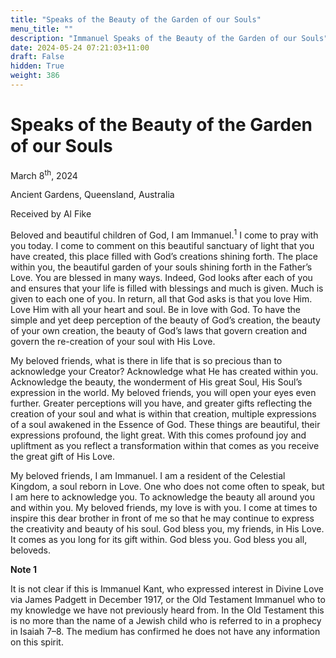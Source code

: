 ```yaml
---
title: "Speaks of the Beauty of the Garden of our Souls"
menu_title: ""
description: "Immanuel Speaks of the Beauty of the Garden of our Souls"
date: 2024-05-24 07:21:03+11:00
draft: False
hidden: True
weight: 386
---
```

# Speaks of the Beauty of the Garden of our Souls  

March 8<sup>th</sup>, 2024

Ancient Gardens, Queensland, Australia

Received by Al Fike 



Beloved and beautiful children of God, I am Immanuel.<sup>1</sup> I come to pray with you today. I come to comment on this beautiful sanctuary of light that you have created, this place filled with God’s creations shining forth. The place within you, the beautiful garden of your souls shining forth in the Father’s Love. You are blessed in many ways. Indeed, God looks after each of you and ensures that your life is filled with blessings and much is given. Much is given to each one of you. In return, all that God asks is that you love Him. Love Him with all your heart and soul. Be in love with God. To have the simple and yet deep perception of the beauty of God’s creation, the beauty of your own creation, the beauty of God’s laws that govern creation and govern the re-creation of your soul with His Love. 

My beloved friends, what is there in life that is so precious than to acknowledge your Creator? Acknowledge what He has created within you. Acknowledge the beauty, the wonderment of His great Soul, His Soul’s expression in the world. My beloved friends, you will open your eyes even further. Greater perceptions will you have, and greater gifts reflecting the creation of your soul and what is within that creation, multiple expressions of a soul awakened in the Essence of God. These things are beautiful, their expressions profound, the light great. With this comes profound joy and upliftment as you reflect a transformation within that comes as you receive the great gift of His Love.

My beloved friends, I am Immanuel. I am a resident of the Celestial Kingdom, a soul reborn in Love. One who does not come often to speak, but I am here to acknowledge you. To acknowledge the beauty all around you and within you. My beloved friends, my love is with you. I come at times to inspire this dear brother in front of me so that he may continue to express the creativity and beauty of his soul. God bless you, my friends, in His Love. It comes as you long for its gift within. God bless you. God bless you all, beloveds. 

**Note 1**

It is not clear if this is Immanuel Kant, who expressed interest in Divine Love via James Padgett in December 1917, or the Old Testament Immanuel who to my knowledge we have not previously heard from. In the Old Testament this is no more than the name of a Jewish child who is referred to in a prophecy in Isaiah 7–8. The medium has confirmed he does not have any information on this spirit. 